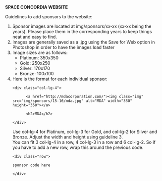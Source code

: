 <b>SPACE CONCORDIA WEBSITE</b>

Guidelines to add sponsors to the website:

<ol>
<li>Sponsor images are located at img/sponsors/xx-xx (xx-xx being the years).
   Please place them in the corresponding years to keep things neat and easy to find.</li>

<li>Images are generally saved as a .jpg using the Save for Web option in Photoshop in order to have the images load faster</li>

<li>Image sizes are as follows:
	<ul>
	<li>Platinum: 350x350</li>
	<li>Gold: 250x250</li>
	<li>Silver: 170x170</li>
	<li>Bronze: 100x100</li>
	</ul></li>

<li>Here is the format for each individual sponsor:<br>
<pre><code>&lt;div class="col-lg-4"&gt;<br> 
      &lt;a href="http://mdacorporation.com/"&gt;&lt;img class="img" src="img/sponsors/15-16/mda.jpg" alt="MDA" width="350" height="350"&gt;&lt;/a&gt;<br>
      &lt;h2>MDA&lt;/h2&gt;<br>
&lt;/div&gt;</code></pre>
Use col-lg-4 for Platinum, col-lg-3 for Gold, and col-lg-2 for Silver and Bronze. Adjust the width and height using guideline 3.<br>
You can fit 3 col-lg-4 in a row, 4 col-lg-3 in a row and 6 col-lg-2. So if you have to add a new row, wrap this around the previous code.<br>
<pre><code>&lt;div class="row"&gt;<br>
sponsor code here<br>
&lt;/div&gt;</pre></code>
</li>
</ol>